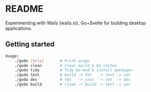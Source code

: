 # README

Experimenting with Wails (wails.io), Go+Svelte for building desktop
applications.

## Getting started

```bash
Usage:                                                                            
	./godo [help]		# Print usage
	./godo clean 		# Clean build & Go caches
	./godo tidy  		# Tidy Go mod & install packages
	./godo test  		# build -> fmt   -> test -> vet
	./godo dev   		# fmt   -> test  -> vet  -> dev
	./godo build 		# clean -> build -> test -> vet
```
